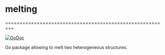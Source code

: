# melting
=========================================================

[![GoDoc](https://godoc.org/github.com/mbrt/melting?status.png)](https://godoc.org/github.com/mbrt/melting)

Go package allowing to melt two heterogeneous structures.
